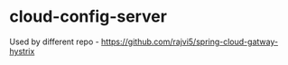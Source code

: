# cloud-config-server

Used by different repo - https://github.com/rajvi5/spring-cloud-gatway-hystrix

